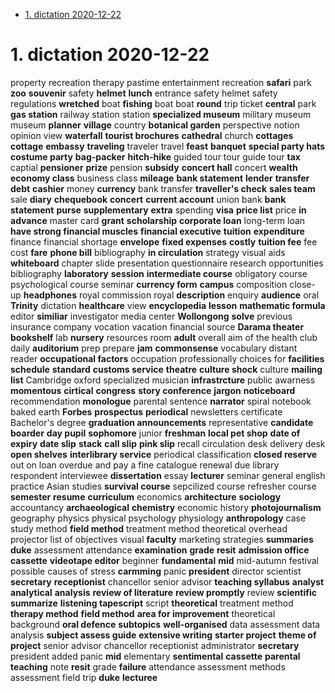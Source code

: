 <!-- TOC -->

- [1. dictation 2020-12-22](#1-dictation-2020-12-22)

<!-- /TOC -->

# 1. dictation 2020-12-22
property
recreation therapy
pastime
entertainment
recreation
**safari** park
**zoo**
**souvenir**
safety **helmet**
**lunch**
entrance
safety helmet
safety regulations
**wretched** boat
**fishing** boat
boat
**round** trip ticket
**central** park
**gas station**
railway station
station
**specialized museum**
military museum
museum
**planner**
**village**
country
**botanical garden**
perspective
notion
opinion
view
**waterfall**
**tourist brochures**
**cathedral**
church
**cottages**
**cottage**
**embassy**
**traveling**
traveler
travel
**feast**
**banquet**
**special party hats**
**costume party**
**bag-packer**
**hitch-hike**
guided tour
tour guide
tour
**tax**
captial
**pensioner**
**prize**
pension
**subsidy**
**concert hall**
concert
**wealth**
**economy class**
business class
**mileage**
**bank statement**
**lender**
**transfer**
**debt**
**cashier**
money
**currency**
bank transfer
**traveller's check**
**sales team**
sale
**diary**
**chequebook**
**concert**
**current account**
union bank
**bank statement**
**purse**
**supplementary**
**extra**
spending
**visa**
**price list**
price
**in advance**
master card
**grant**
**scholarship**
**corporate loan**
long-term loan
**have strong financial muscles**
**financial executive**
**tuition**
**expenditure**
finance
financial shortage
**envelope**
**fixed expenses**
**costly**
**tuition fee**
fee
cost
**fare**
**phone bill**
bibliography
**in circulation**
strategy
visual aids
**whiteboard**
chapter
slide presentation
questionnaire
research opportunities
bibliography
**laboratory**
**session**
**intermediate course**
obligatory course
psychological course
seminar
**currency form**
**campus**
composition
close-up
**headphones**
royal commission
royal
**description**
enquiry
**audience**
oral
**Trinity**
dictation
**healthcare**
view
**encyclopedia**
**lesson**
**mathematic formula**
editor
**similiar**
investigator
media center
**Wollongong**
**solve**
previous insurance company
vocation
vacation
financial source 
**Darama theater**
**bookshelf**
lab
**nursery**
resources room
**adult**
overall aim of the health club
daily
**auditorium**
prep
prepare
**jam**
**commonsense**
vocabulary
distant
reader
**occupational factors**
occupation
professionally
choices for **facilities**
**schedule**
**standard**
**customs service**
**theatre**
**culture shock**
culture
**mailing list**
Cambridge
oxford
specialized
musician
**infrastrcture**
public awarness
**momentous**
**cirtical**
**congress**
**story conference**
**jargon**
**noticeboard**
recommendation
**monologue**
parental
sentence
**narrator**
spiral notebook
baked earth
**Forbes**
**prospectus**
**periodical**
newsletters
certificate
Bachelor's degree
**graduation announcements**
representative
**candidate**
**boarder**
**day pupil**
**sophomore**
junior
**freshman**
**local pet shop**
**date of expiry**
**date slip**
**stack**
**call slip**
**pink slip**
recall
circulation desk
delivery desk
**open shelves**
**interlibrary service**
periodical
classification
**closed reserve**
out on loan
overdue and pay a fine
catalogue
renewal
due
library
respondent
interviewee
**dissertation**
essay
**lecturer**
seminar
general english practice
Asian studies
**survival course**
sepcilized course
refresher course
**semester**
**resume**
**curriculum**
economics
**architecture**
**sociology**
accountancy
**archaeological**
**chemistry**
economic history
**photojournalism**
geography
physics
physical
psychology
physiology
**anthropology**
case study
method
**field method**
treatment method
theoretical
overhead projector
list of objectives
visual
**faculty**
marketing strategies
**summaries**
**duke**
assessment
attendance
**examination**
**grade**
**resit**
**admission office**
**cassette**
**videotape editor**
beginner
**fundamental**
**mid**
mid-autumn festival
possible causes of stress
**carmming**
panic
**president**
director
scientist
**secretary**
**receptionist**
chancellor
senior advisor
**teaching syllabus**
**analyst**
**analytical**
**analysis**
**review of literature**
**review promptly**
review
**scientific**
**summarize**
**listening tapescript**
script
**theoretical**
treatment method
**therapy method**
**field method**
**area for improvement**
theoretical background
**oral defence**
**subtopics**
**well-organised**
data assessment
data analysis
**subject assess guide**
**extensive writing**
**starter project**
**theme of project**
senior advisor
chancellor
receptionist
administrator
**secretary**
president
added panic
**mid**
elementary
**sentimental**
**cassette**
**parental teaching**
note
**resit**
grade
**failure**
attendance
assessment methods
assessment
field trip
**duke**
**lecturee**
